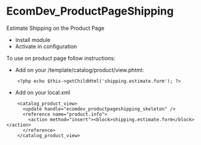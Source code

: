 EcomDev_ProductPageShipping
===========================

Estimate Shipping on the Product Page

- Install module
- Activate in configuration

To use on product page follow instructions:

- Add on your /template/catalog/product/view.phtml:
```
    <?php echo $this->getChildHtml('shipping.estimate.form'); ?>
```  
- Add on your local.xml
```
    <catalog_product_view>
      <update handle="ecomdev_productpageshipping_skeleton" />
      <reference name="product.info">
        <action method="insert"><block>shipping.estimate.form</block></action>
      </reference>
    </catalog_product_view>
```    
